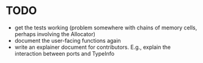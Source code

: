 # TODO
- get the tests working (problem somewhere with chains of memory cells, perhaps involving the Allocator)
- document the user-facing functions again
- write an explainer document for contributors. E.g., explain the interaction between ports and TypeInfo